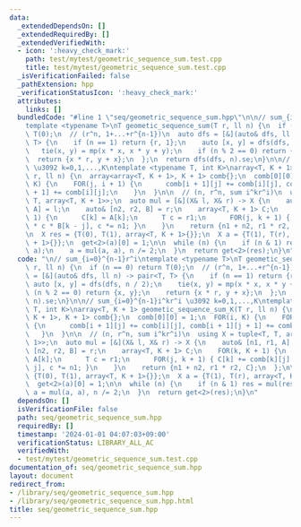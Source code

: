 ```yaml
---
data:
  _extendedDependsOn: []
  _extendedRequiredBy: []
  _extendedVerifiedWith:
  - icon: ':heavy_check_mark:'
    path: test/mytest/geometric_sequence_sum.test.cpp
    title: test/mytest/geometric_sequence_sum.test.cpp
  _isVerificationFailed: false
  _pathExtension: hpp
  _verificationStatusIcon: ':heavy_check_mark:'
  attributes:
    links: []
  bundledCode: "#line 1 \"seq/geometric_sequence_sum.hpp\"\n\n// sum_{i=0}^{n-1}r^i\n\
    template <typename T>\nT geometic_sequence_sum(T r, ll n) {\n  if (n == 0) return\
    \ T(0);\n  // (r^n, 1+...+r^{n-1})\n  auto dfs = [&](auto& dfs, ll n) -> pair<T,\
    \ T> {\n    if (n == 1) return {r, 1};\n    auto [x, y] = dfs(dfs, n / 2);\n \
    \   tie(x, y) = mp(x * x, x * y + y);\n    if (n % 2 == 0) return {x, y};\n  \
    \  return {x * r, y + x};\n  };\n  return dfs(dfs, n).se;\n}\n\n// sum_{i=0}^{n-1}i^kr^i\
    \ \u3092 k=0,1,...,K\ntemplate <typename T, int K>\narray<T, K + 1> geometic_sequence_sum_K(T\
    \ r, ll n) {\n  array<array<T, K + 1>, K + 1> comb{};\n  comb[0][0] = 1;\n  FOR(i,\
    \ K) {\n    FOR(j, i + 1) {\n      comb[i + 1][j] += comb[i][j], comb[i + 1][j\
    \ + 1] += comb[i][j];\n    }\n  }\n\n  // (n, r^n, sum i^kr^i)\n  using X = tuple<T,\
    \ T, array<T, K + 1>>;\n  auto mul = [&](X& l, X& r) -> X {\n    auto& [n1, r1,\
    \ A] = l;\n    auto& [n2, r2, B] = r;\n    array<T, K + 1> C;\n    FOR(k, K +\
    \ 1) {\n      C[k] = A[k];\n      T c = r1;\n      FOR(j, k + 1) { C[k] += comb[k][j]\
    \ * c * B[k - j], c *= n1; }\n    }\n    return {n1 + n2, r1 * r2, C};\n  };\n\
    \n  X res = {T(0), T(1), array<T, K + 1>{}};\n  X a = {T(1), T(r), array<T, K\
    \ + 1>{}};\n  get<2>(a)[0] = 1;\n\n  while (n) {\n    if (n & 1) res = mul(res,\
    \ a);\n    a = mul(a, a), n /= 2;\n  }\n  return get<2>(res);\n}\n"
  code: "\n// sum_{i=0}^{n-1}r^i\ntemplate <typename T>\nT geometic_sequence_sum(T\
    \ r, ll n) {\n  if (n == 0) return T(0);\n  // (r^n, 1+...+r^{n-1})\n  auto dfs\
    \ = [&](auto& dfs, ll n) -> pair<T, T> {\n    if (n == 1) return {r, 1};\n   \
    \ auto [x, y] = dfs(dfs, n / 2);\n    tie(x, y) = mp(x * x, x * y + y);\n    if\
    \ (n % 2 == 0) return {x, y};\n    return {x * r, y + x};\n  };\n  return dfs(dfs,\
    \ n).se;\n}\n\n// sum_{i=0}^{n-1}i^kr^i \u3092 k=0,1,...,K\ntemplate <typename\
    \ T, int K>\narray<T, K + 1> geometic_sequence_sum_K(T r, ll n) {\n  array<array<T,\
    \ K + 1>, K + 1> comb{};\n  comb[0][0] = 1;\n  FOR(i, K) {\n    FOR(j, i + 1)\
    \ {\n      comb[i + 1][j] += comb[i][j], comb[i + 1][j + 1] += comb[i][j];\n \
    \   }\n  }\n\n  // (n, r^n, sum i^kr^i)\n  using X = tuple<T, T, array<T, K +\
    \ 1>>;\n  auto mul = [&](X& l, X& r) -> X {\n    auto& [n1, r1, A] = l;\n    auto&\
    \ [n2, r2, B] = r;\n    array<T, K + 1> C;\n    FOR(k, K + 1) {\n      C[k] =\
    \ A[k];\n      T c = r1;\n      FOR(j, k + 1) { C[k] += comb[k][j] * c * B[k -\
    \ j], c *= n1; }\n    }\n    return {n1 + n2, r1 * r2, C};\n  };\n\n  X res =\
    \ {T(0), T(1), array<T, K + 1>{}};\n  X a = {T(1), T(r), array<T, K + 1>{}};\n\
    \  get<2>(a)[0] = 1;\n\n  while (n) {\n    if (n & 1) res = mul(res, a);\n   \
    \ a = mul(a, a), n /= 2;\n  }\n  return get<2>(res);\n}\n"
  dependsOn: []
  isVerificationFile: false
  path: seq/geometric_sequence_sum.hpp
  requiredBy: []
  timestamp: '2024-01-01 04:07:03+09:00'
  verificationStatus: LIBRARY_ALL_AC
  verifiedWith:
  - test/mytest/geometric_sequence_sum.test.cpp
documentation_of: seq/geometric_sequence_sum.hpp
layout: document
redirect_from:
- /library/seq/geometric_sequence_sum.hpp
- /library/seq/geometric_sequence_sum.hpp.html
title: seq/geometric_sequence_sum.hpp
---
```

